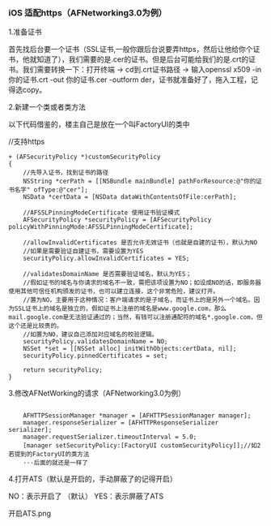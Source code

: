### iOS 适配https（AFNetworking3.0为例）

1.准备证书

首先找后台要一个证书（SSL证书,一般你跟后台说要弄https，然后让他给你个证书，他就知道了），我们需要的是.cer的证书。但是后台可能给我们的是.crt的证书。我们需要转换一下：打开终端 -> cd到.crt证书路径 -> 输入openssl x509 -in 你的证书.crt -out 你的证书.cer -outform der，证书就准备好了，拖入工程，记得选copy。

2.新建一个类或者类方法

以下代码借鉴的，楼主自己是放在一个叫FactoryUI的类中

//支持https
```
+ (AFSecurityPolicy *)customSecurityPolicy
{
    //先导入证书，找到证书的路径
    NSString *cerPath = [[NSBundle mainBundle] pathForResource:@"你的证书名字" ofType:@"cer"];
    NSData *certData = [NSData dataWithContentsOfFile:cerPath];

    //AFSSLPinningModeCertificate 使用证书验证模式
    AFSecurityPolicy *securityPolicy = [AFSecurityPolicy policyWithPinningMode:AFSSLPinningModeCertificate];

    //allowInvalidCertificates 是否允许无效证书（也就是自建的证书），默认为NO
    //如果是需要验证自建证书，需要设置为YES
    securityPolicy.allowInvalidCertificates = YES;

    //validatesDomainName 是否需要验证域名，默认为YES；
    //假如证书的域名与你请求的域名不一致，需把该项设置为NO；如设成NO的话，即服务器使用其他可信任机构颁发的证书，也可以建立连接，这个非常危险，建议打开。
    //置为NO，主要用于这种情况：客户端请求的是子域名，而证书上的是另外一个域名。因为SSL证书上的域名是独立的，假如证书上注册的域名是www.google.com，那么mail.google.com是无法验证通过的；当然，有钱可以注册通配符的域名*.google.com，但这个还是比较贵的。
    //如置为NO，建议自己添加对应域名的校验逻辑。
    securityPolicy.validatesDomainName = NO;
    NSSet *set = [[NSSet alloc] initWithObjects:certData, nil];
    securityPolicy.pinnedCertificates = set;

    return securityPolicy;
}
```
3.修改AFNetWorking的请求（AFNetworking3.0为例）

```

    AFHTTPSessionManager *manager = [AFHTTPSessionManager manager];
    manager.responseSerializer = [AFHTTPResponseSerializer serializer];
    manager.requestSerializer.timeoutInterval = 5.0;
    [manager setSecurityPolicy:[FactoryUI customSecurityPolicy]];//如2若提到的FactoryUI的类方法
    ···后面的就还是一样了
```
4.打开ATS（默认是开启的，手动屏蔽了的记得开启）

NO：表示开启了 （默认）
YES：表示屏蔽了ATS


开启ATS.png